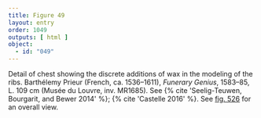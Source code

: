 ```yaml
---
title: Figure 49
layout: entry
order: 1049
outputs: [ html ]
object:
  - id: "049"
---
```


Detail of chest showing the discrete additions of wax in the modeling of the ribs. Barthélemy Prieur (French, ca. 1536–1611), *Funerary Genius*, 1583–85, L. 109 cm (Musée du Louvre, inv. MR1685). See {% cite 'Seelig-Teuwen, Bourgarit, and Bewer 2014' %}; {% cite 'Castelle 2016' %}. See [fig. 526](/visual-atlas/526/) for an overall view.
